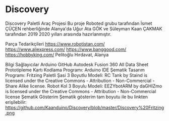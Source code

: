 # Discovery
Discovery Paletli Araç Projesi
Bu proje Roboted grubu tarafından İsmet ÇÜÇEN rehberliğinde Alanya'da Uğur Ata GÖK ve Süleyman Kaan ÇAKMAK tarafından 2019 2020 yılları arasında hazırlanmıştır.

Parça Tedarikçileri
https://www.robotistan.com/
https://www.aliexpress.com/
https://www.banggood.com/
https://hobbyking.com/
Pelitoğlu Hırdavat, Alanya


Bilgi Sağlayıcılar
Arduino
GitHub
Autodesk Fusion 360
All Data Sheet
Prototipleme Kartı Kodlama Programı: Arduino IDE
Şematik Tasarım Programı: Fritzing 
Paletli Şasi 3 Boyutlu Modeli: RC Tank by Staind is licensed under the Creative Commons - Attribution - Non-Commercial - Share Alike license.
Robot Kol 3 Boyulu Modeli: EEZYbotARM by daGHIZmo is licensed under the Creative Commons - Attribution - Non-Commercial license
Şematik Gösterim
Şematik gösterim tam boyutu ile bu linkten erişilebilir:
https://github.com/Kaanduino/Discovery/blob/master/Discovery%20Fritzing.png
 
